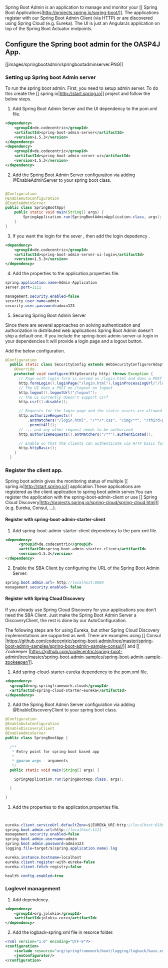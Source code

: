 Spring Boot Admin is an application to manage and monitor your [[ Spring Boot Applications|http://projects.spring.io/spring-boot/]]. The applications register with our Spring Boot Admin Client (via HTTP) or are discovered using Spring Cloud (e.g. Eureka). The UI is just an AngularJs application on top of the Spring Boot Actuator endpoints.  

## Configure the Spring boot admin for the OASP4J App.  
[[images/springbootadmin/springbootadminserver.PNG]]
 ### Setting up Spring boot Admin server
  To run the spring boot admin. First, you need to setup admin server. To do this create the [[ spring.io|http://start.spring.io]] project and follow the below steps.  

1. Add Spring Boot Admin Server and the UI dependency to the pom.xml file. 
````Xml
<dependency>
    <groupId>de.codecentric</groupId>
    <artifactId>spring-boot-admin-server</artifactId>
    <version>1.5.3</version>
</dependency>
<dependency>
    <groupId>de.codecentric</groupId>
    <artifactId>spring-boot-admin-server-ui</artifactId>
    <version>1.5.3</version>
</dependency>
````
  

2. Add the Spring Boot Admin Server configuration via adding @EnableAdminServer to your spring boot class.

````java

@Configuration
@EnableAutoConfiguration
@EnableAdminServer
public class SpringBootApp{
    public static void main(String[] args) {
        SpringApplication.run(SpringBootAdminApplication.class, args);
    }
}
```` 
3. If you want the login for the sever , then add the login depedency . 

````Xml
<dependency>
    <groupId>de.codecentric</groupId>
    <artifactId>spring-boot-admin-server-ui-login</artifactId>
    <version>1.5.3</version>
</dependency>

````

4. Add the properties to the application.properties file. 
 
````java
spring.application.name=Admin-Application
server.port=1111

management.security.enabled=false
security.user.name=admin
security.user.password=admin123
````

5. Securing Spring Boot Admin Server

Since there are several approaches on solving authentication and authorization in distributed web applications Spring Boot Admin doesn’t ship a default one. If you include the spring-boot-admin-server-ui-login in your dependencies it will provide a login page and a logout button.

Add the below configuration. 

````Java
@Configuration
  public static class SecurityConfig extends WebSecurityConfigurerAdapter {
    @Override
    protected void configure(HttpSecurity http) throws Exception {
      // Page with login form is served as /login.html and does a POST on /login
      http.formLogin().loginPage("/login.html").loginProcessingUrl("/login").permitAll();
      // The UI does a POST on /logout on logout
      http.logout().logoutUrl("/logout");
      // The ui currently doesn't support csrf
      http.csrf().disable();

      // Requests for the login page and the static assets are allowed
      http.authorizeRequests()
          .antMatchers("/login.html", "/**/*.css", "/img/**", "/third-party/**")
          .permitAll();
      // ... and any other request needs to be authorized
      http.authorizeRequests().antMatchers("/**").authenticated();

      // Enable so that the clients can authenticate via HTTP basic for registering
      http.httpBasic();
    }
  }
````

### Register the client app.

Spring boot admin gives the monitoring status of multiple [[ spring.io|http://start.spring.io]] application.These applications are registered as the client application to spring boot admin server.You can register the application with the spring-boot-admin-client or  use [[ Spring Cloud Discovery|http://projects.spring.io/spring-cloud/spring-cloud.html]] (e.g. Eureka, Consul, …).    

#### Register with spring-boot-admin-starter-client  

1. Add spring-boot-admin-starter-client dependency to the pom.xml file. 

````XML
<dependency>
      <groupId>de.codecentric</groupId>
      <artifactId>spring-boot-admin-starter-client</artifactId>
      <version>1.5.3</version>
</dependency>

````
2. Enable the SBA Client by configuring the URL of the Spring Boot Admin Server:

````java
spring.boot.admin.url= http://localhost:8080  
management.security.enabled= false 
````

#### Register with Spring Cloud Discovery

If you already use Spring Cloud Discovery for your applications you don’t need the SBA Client. Just make the Spring Boot Admin Server a DiscoveryClient, the rest is done by our AutoConfiguration.

The following steps are for using Eureka, but other Spring Cloud Discovery implementations are supported as well. There are examples using [[ Consul |https://github.com/codecentric/spring-boot-admin/tree/master/spring-boot-admin-samples/spring-boot-admin-sample-consul/]] and [[ Zookeeper |https://github.com/codecentric/spring-boot-admin/tree/master/spring-boot-admin-samples/spring-boot-admin-sample-zookeeper/]].

1. Add spring-cloud-starter-eureka dependency to the pom.xml file. 

````Xml
<dependency>
  <groupId>org.springframework.cloud</groupId>
  <artifactId>spring-cloud-starter-eureka</artifactId>
</dependency>
````
2. Add the Spring Boot Admin Server configuration via adding @EnableDiscoveryClient to your spring boot class.

````java
@Configuration
@EnableAutoConfiguration
@EnableDiscoveryClient
@EnableAdminServer
public class SpringBootApp {

  /**
   * Entry point for spring-boot based app
   *
   * @param args - arguments
   */
  public static void main(String[] args) {

    SpringApplication.run(SpringBootApp.class, args);

  }

}
````
3. Add the properties to the application.properties file. 

````java


eureka.client.serviceUrl.defaultZone=${EUREKA_URI:http://localhost:8180/eureka}
spring.boot.admin.url=http://localhost:1111
management.security.enabled=false
spring.boot.admin.username=admin
spring.boot.admin.password=admin123
logging.file=target/${spring.application.name}.log

eureka.instance.hostname=localhost
eureka.client.register-with-eureka=false
eureka.client.fetch-registry=false

health.config.enabled=true 
````
### Loglevel management

1. Add dependency. 

````XML
<dependency>
    <groupId>org.jolokia</groupId>
    <artifactId>jolokia-core</artifactId>
</dependency>
````
2. Add the logback-spring.xml file in resorce folder. 

````XML
<?xml version="1.0" encoding="UTF-8"?>
<configuration>
	<include resource="org/springframework/boot/logging/logback/base.xml"/>
	<jmxConfigurator/>
</configuration>
````


